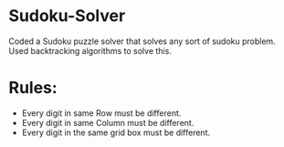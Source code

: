 # Sudoku-Solver

Coded a Sudoku puzzle solver that solves any sort of sudoku problem. Used backtracking algorithms to solve this.

# Rules:
* Every digit in same Row must be different.
* Every digit in same Column must be different.
* Every digit in the same grid box must be different.
